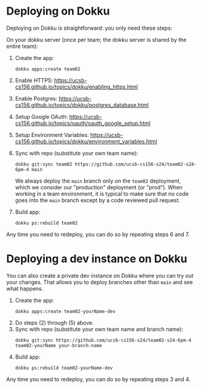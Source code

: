 # Deploying on Dokku

Deploying on Dokku is straightforward: you only need these steps:

On your dokku server (once per team; the dokku server is shared by the entire team):


1. Create the app: 
   ```
   dokku apps:create team02
   ```
2. Enable HTTPS: <https://ucsb-cs156.github.io/topics/dokku/enabling_https.html>
3. Enable Postgres: <https://ucsb-cs156.github.io/topics/dokku/postgres_database.html>
4. Setup Google OAuth: <https://ucsb-cs156.github.io/topics/oauth/oauth_google_setup.html>
5. Setup Environment Variables: <https://ucsb-cs156.github.io/topics/dokku/environment_variables.html>
6. Sync with repo (substitute your own team name):
   ```
   dokku git:sync team02 https://github.com/ucsb-cs156-s24/team02-s24-6pm-4 main
   ```

   We always deploy the `main` branch only on the `team02` deployment, which we consider our "production" deployment (or "prod").  When working in a team environment, it is typical
   to make sure that no code goes into the `main` branch except
   by a code reviewed pull request.

7. Build app:
   ```
   dokku ps:rebuild team02
   ```

Any time you need to redeploy, you can do so by repeating steps 6 and 7.

# Deploying a dev instance on Dokku

You can also create a private dev instance on Dokku
where you can try out your changes.  That allows you to 
deploy branches other than `main` and see what happens.

1. Create the app: 
   ```
   dokku apps:create team02-yourName-dev
   ```
2. Do steps (2) through (5) above.
3. Sync with repo (substitute your own team name and branch name):
   ```
   dokku git:sync https://github.com/ucsb-cs156-s24/team02-s24-6pm-4 team02-yourName your-branch-name
   ```
4. Build app:
   ```
   dokku ps:rebuild team02-yourName-dev
   ```

Any time you need to redeploy, you can do so by repeating steps 3 and 4.
